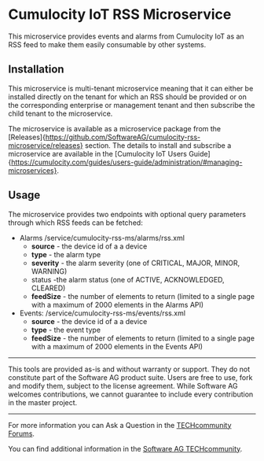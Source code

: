 # Cumulocity IoT RSS Microservice

This microservice provides events and alarms from Cumulocity IoT as an RSS feed to make them easily consumable by other systems.


## Installation

This microservice is multi-tenant microservice meaning that it can either be installed directly on the tenant for which an RSS should be provided or on the corresponding enterprise or management tenant and then subscribe the child tenant to the microservice. 

The microservice is available as a microservice package from the [Releases]{https://github.com/SoftwareAG/cumulocity-rss-microservice/releases} section. The details to install and subscribe a microservice are available in the [Cumulocity IoT Users Guide]{https://cumulocity.com/guides/users-guide/administration/#managing-microservices}.

## Usage

The microservice provides two endpoints with optional query parameters through which RSS feeds can be fetched:

- Alarms /service/cumulocity-rss-ms/alarms/rss.xml
    - **source** - the device id of a a device
    - **type** - the alarm type
    - **severity** - the alarm severity (one of CRITICAL, MAJOR, MINOR, WARNING)
    - status -the alarm status (one of ACTIVE, ACKNOWLEDGED, CLEARED)
    - **feedSize** - the number of elements to return (limited to a single page with a maximum of 2000 elements in the Alarms API)
- Events: /service/cumulocity-rss-ms/events/rss.xml
    - **source** - the device id of a a device
    - **type** - the event type
    - **feedSize** - the number of elements to return (limited to a single page with a maximum of 2000 elements in the Events API)

------------------------------

This tools are provided as-is and without warranty or support. They do not constitute part of the Software AG product suite. Users are free to use, fork and modify them, subject to the license agreement. While Software AG welcomes contributions, we cannot guarantee to include every contribution in the master project.
_____________________
For more information you can Ask a Question in the [TECHcommunity Forums](https://tech.forums.softwareag.com/tags/c/forum/1/Cumulocity-IoT).

You can find additional information in the [Software AG TECHcommunity](https://tech.forums.softwareag.com/tag/Cumulocity-IoT).
